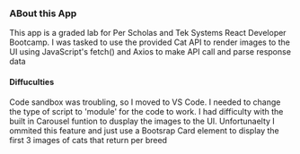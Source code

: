 ### ABout this App

This app is a graded lab for Per Scholas and Tek Systems React Developer Bootcamp.
I was tasked to use the provided Cat API to render images to the UI using JavaScript's fetch() and Axios to make API call and parse response data

#### Diffuculties

Code sandbox was troubling, so I moved to VS Code. I needed to change the type of script to 'module' for the code to work. I had difficulty with the built in Carousel funtion to dusplay the images to the UI. Unfortunaelty I ommited this feature and just use a Bootsrap Card element to display the first 3 images of cats that return per breed 
